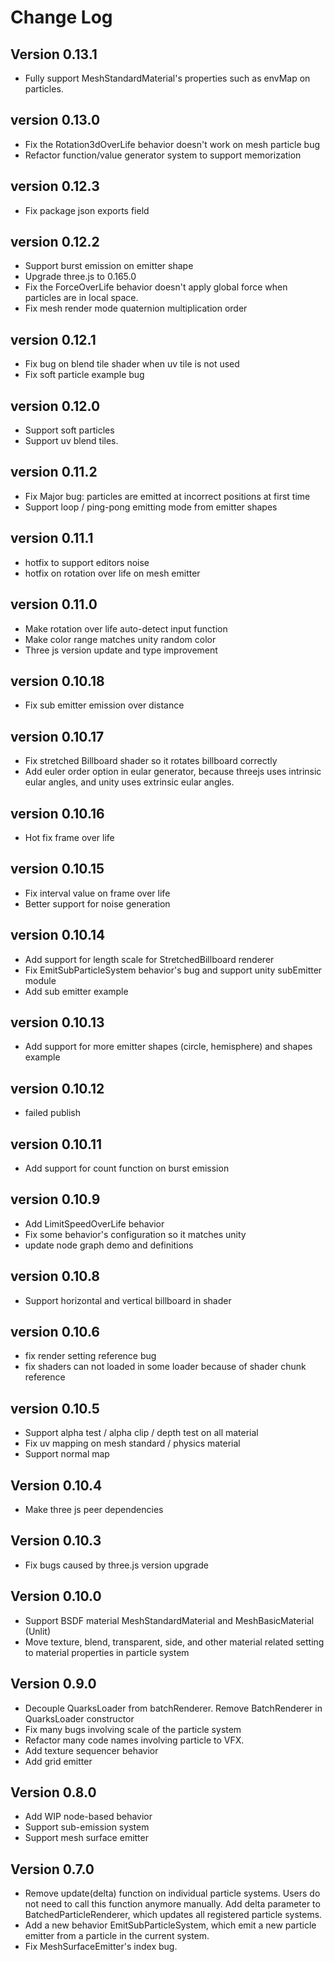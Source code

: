 # Change Log
## Version 0.13.1
- Fully support MeshStandardMaterial's properties such as envMap on particles.

## version 0.13.0
- Fix the Rotation3dOverLife behavior doesn't work on mesh particle bug
- Refactor function/value generator system to support memorization

## version 0.12.3
- Fix package json exports field

## version 0.12.2
- Support burst emission on emitter shape
- Upgrade three.js to 0.165.0
- Fix the ForceOverLife behavior doesn't apply global force when particles are in local space.
- Fix mesh render mode quaternion multiplication order

## version 0.12.1
- Fix bug on blend tile shader when uv tile is not used
- Fix soft particle example bug

## version 0.12.0
- Support soft particles
- Support uv blend tiles.

## version 0.11.2
- Fix Major bug: particles are emitted at incorrect positions at first time
- Support loop / ping-pong emitting mode from emitter shapes

## version 0.11.1
- hotfix to support editors noise
- hotfix on rotation over life on mesh emitter

## version 0.11.0
- Make rotation over life auto-detect input function
- Make color range matches unity random color
- Three js version update and type improvement

## version 0.10.18
- Fix sub emitter emission over distance

## version 0.10.17
- Fix stretched Billboard shader so it rotates billboard correctly
- Add euler order option in eular generator, because threejs uses intrinsic eular angles, and unity
uses extrinsic eular angles.

## version 0.10.16
- Hot fix frame over life

## version 0.10.15
- Fix interval value on frame over life
- Better support for noise generation

## version 0.10.14
- Add support for length scale for StretchedBillboard renderer
- Fix EmitSubParticleSystem behavior's bug and support unity subEmitter module
- Add sub emitter example

## version 0.10.13
- Add support for more emitter shapes (circle, hemisphere) and shapes example

## version 0.10.12
- failed publish

## version 0.10.11
- Add support for count function on burst emission 

## version 0.10.9
- Add LimitSpeedOverLife behavior
- Fix some behavior's configuration so it matches unity
- update node graph demo and definitions

## version 0.10.8
- Support horizontal and vertical billboard in shader

## version 0.10.6
- fix render setting reference bug
- fix shaders can not loaded in some loader because of shader chunk reference 

## version 0.10.5
- Support alpha test / alpha clip / depth test on all material
- Fix uv mapping on mesh standard / physics material
- Support normal map

## Version 0.10.4
- Make three js peer dependencies

## Version 0.10.3
- Fix bugs caused by three.js version upgrade

## Version 0.10.0
- Support BSDF material MeshStandardMaterial and MeshBasicMaterial (Unlit)
- Move texture, blend, transparent, side, and other material related setting to material properties in particle system

## Version 0.9.0
- Decouple QuarksLoader from batchRenderer. Remove BatchRenderer in QuarksLoader constructor
- Fix many bugs involving scale of the particle system
- Refactor many code names involving particle to VFX.
- Add texture sequencer behavior
- Add grid emitter

## Version 0.8.0
- Add WIP node-based behavior
- Support sub-emission system
- Support mesh surface emitter

## Version 0.7.0
- Remove update(delta) function on individual particle systems. 
Users do not need to call this function anymore manually. Add delta
parameter to BatchedParticleRenderer, which updates all registered
particle systems.
- Add a new behavior EmitSubParticleSystem, which emit a new particle emitter 
from a particle in the current system. 
- Fix MeshSurfaceEmitter's index bug.
